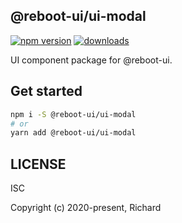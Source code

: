 ## @reboot-ui/ui-modal

[![npm version](https://img.shields.io/npm/v/@reboot-ui/ui-modal.svg)](https://www.npmjs.org/package/@reboot-ui/ui-modal)
[![downloads](https://img.shields.io/npm/dm/@reboot-ui/ui-modal.svg)](https://www.npmjs.org/package/@reboot-ui/ui-modal)

UI component package for @reboot-ui.

## Get started

```bash
npm i -S @reboot-ui/ui-modal
# or
yarn add @reboot-ui/ui-modal
```

## LICENSE

ISC

Copyright (c) 2020-present, Richard
